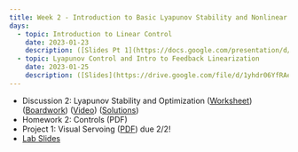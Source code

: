 ```yaml
---
title: Week 2 - Introduction to Basic Lyapunov Stability and Nonlinear Control
days:
  - topic: Introduction to Linear Control
    date: 2023-01-23
    description: ([Slides Pt 1](https://docs.google.com/presentation/d/16bUrwxb54nVplWQJfiAbnJhgjfJvb5_r/edit?usp=sharing&ouid=114555070637299507702&rtpof=true&sd=true)) ([Slides Pt 2](https://docs.google.com/presentation/d/1I3e8HBfalkItBX1DEStPrYkqka-j_aNg/edit?usp=sharing&ouid=114555070637299507702&rtpof=true&sd=true)) (Boardwork)  <br /> Reading - MLS 4.5
  - topic: Lyapunov Control and Intro to Feedback Linearization
    date: 2023-01-25
    description: ([Slides](https://drive.google.com/file/d/1yhdr06YfRAeYxRmJFt38eY_qpo06HuLx/view?usp=sharing))(Boardwork)  <br /> Reading - MLS 4.4 and Chapter 8
---
```


- Discussion 2: Lyapunov Stability and Optimization ([Worksheet](https://ucb-ee106.github.io/106b-sp24site/assets/disc/disc2_lyapunov.pdf)) ([Boardwork](https://ucb-ee106.github.io/106b-sp24site/assets/disc/disc2_boardwork.pdf)) ([Video](https://youtu.be/WtZgPqzy8fA)) ([Solutions](https://ucb-ee106.github.io/106b-sp24site/assets/disc/disc2_sols.pdf))
- Homework 2: Controls (PDF)
- Project 1: Visual Servoing ([PDF](assets/proj/proj1.pdf)) due 2/2!
- [Lab Slides](https://docs.google.com/presentation/d/1OwNOqBmhBPR1Wd6VWOB8yz-Zcadndw-9Bhswl8-h2qk/edit#slide=id.p)

<a id="Week3"></a>

